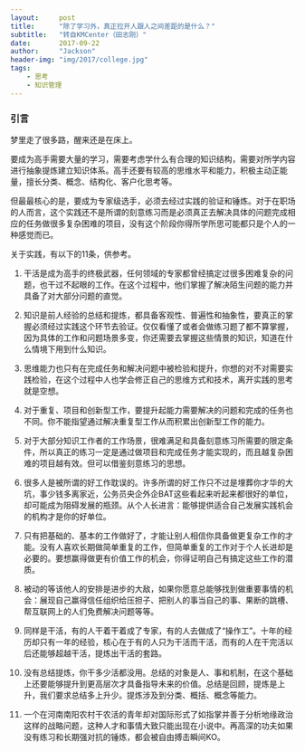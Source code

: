 ```yaml
---
layout:     post
title:      "除了学习外，真正拉开人跟人之间差距的是什么？"
subtitle:   "转自KMCenter（田志刚）"
date:       2017-09-22
author:     "Jackson"
header-img: "img/2017/college.jpg"
tags:
    - 思考
    - 知识管理
---
```


### 引言

梦里走了很多路，醒来还是在床上。

要成为高手需要大量的学习，需要考虑学什么有合理的知识结构，需要对所学内容进行抽象提炼建立知识体系。高手还要有较高的思维水平和能力，积极主动正能量，擅长分类、概念、结构化、客户化思考等。

但最最核心的是，要成为专家级选手，必须去经过实践的验证和锤炼。对于在职场的人而言，这个实践还不是所谓的刻意练习而是必须真正去解决具体的问题完成相应的任务做很多复杂困难的项目，没有这个阶段你得所学所思可能都只是个人的一种感觉而已。

关于实践，有以下的11条，供参考。



1. 干活是成为高手的终极武器，任何领域的专家都曾经搞定过很多困难复杂的问题，也干过不起眼的工作。在这个过程中，他们掌握了解决陌生问题的能力并具备了对大部分问题的直觉。

2. 知识是前人经验的总结和提炼，都具备客观性、普遍性和抽象性，要真正的掌握必须经过实践这个环节去验证。仅仅看懂了或者会做练习题了都不算掌握，因为具体的工作和问题场景多变，你还需要去掌握这些情景的知识，知道在什么情境下用到什么知识。

3. 思维能力也只有在完成任务和解决问题中被检验和提升，你想的对不对需要实践检验，在这个过程中人也学会修正自己的思维方式和技术，离开实践的思考就是空想。

4. 对于重复、项目和创新型工作，要提升起能力需要解决的问题和完成的任务也不同。你不能指望通过解决重复型工作从而积累出创新型工作的能力。

5. 对于大部分知识工作者的工作场景，很难满足和具备刻意练习所需要的限定条件，所以真正的练习一定是通过做项目和完成任务才能实现的，而且越复杂困难的项目越有效。但可以借鉴刻意练习的思想。

6. 很多人是被所谓的好工作耽误的。许多所谓的好工作只不过是埋葬你才华的大坑，事少钱多离家近，公务员央企外企BAT这些看起来听起来都很好的单位，却可能成为阻碍发展的瓶颈。从个人长进言：能够提供适合自己发展实践机会的机构才是你的好单位。

7. 只有把基础的、基本的工作做好了，才能让别人相信你具备做更复杂工作的才能。没有人喜欢长期做简单重复的工作，但简单重复的工作对于个人长进却是必要的。要想赢得做更有价值工作的机会，你得证明自己有搞定这些工作的潜质。

8. 被动的等该他人的安排是进步的大敌，如果你愿意总能够找到做重要事情的机会：展现自己赢得信任组织给压担子、把别人的事当自己的事、果断的跳槽、帮互联网上的人们免费解决问题等等。

9. 同样是干活，有的人干着干着成了专家，有的人去做成了“操作工”。十年的经历却只有一年的经验，核心在于有的人只为干活而干活，而有的人在干完活以后还能够超越干活，提炼出干活的套路。

10. 没有总结提炼，你干多少活都没用。总结的对象是人、事和机制，在这个基础上还要能够提升到更高层次才具备指导未来的价值。总结是回顾，提炼是上升，我们要求总结多上升少。提炼涉及到分类、概括、概念等能力。

11. 一个在河南南阳农村干农活的青年却对国际形式了如指掌并善于分析地缘政治这样的战略问题，这种人才和事情大致只能出现在小说中。再高深的功夫如果没有练习和长期强对抗的锤炼，都会被自由搏击瞬间KO。
